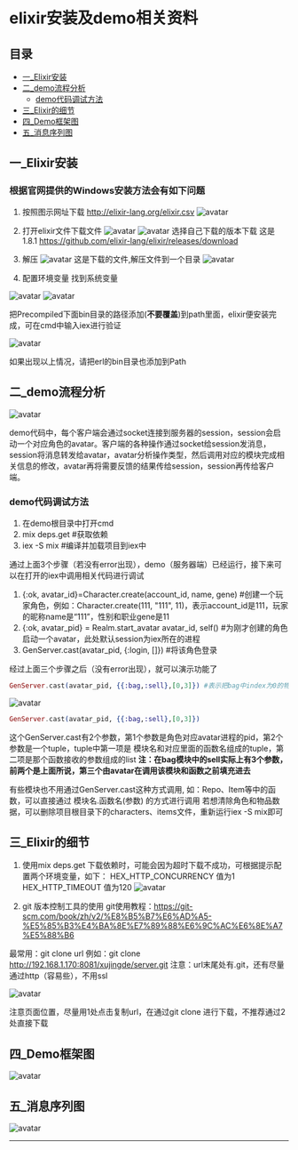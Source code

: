 # elixir安装及demo相关资料

## 目录

* [一_Elixir安装](#一_elixir安装)
* [二_demo流程分析](#二_demo流程分析)
  * [demo代码调试方法](#demo代码调试方法)
* [三_Elixir的细节](#三_elixir的细节)
* [四_Demo框架图](#四_demo框架图)
* [五_消息序列图](#五_消息序列图)

## 一_Elixir安装

### 根据官网提供的Windows安装方法会有如下问题

1. 按照图示网址下载
<http://elixir-lang.org/elixir.csv>
![avatar](/res/TIM截图20190822112557.jpg)

2. 打开elixir文件下载文件
![avatar](/res/TIM截图20190822113839.jpg)
![avatar](/res/TIM截图20190822113924.jpg)
选择自己下载的版本下载 这是1.8.1
<https://github.com/elixir-lang/elixir/releases/download>

3. 解压
![avatar](/res/TIM截图20190822114057.jpg)
这是下载的文件,解压文件到一个目录
![avatar](/res/TIM截图20190822114157.jpg)

4. 配置环境变量
找到系统变量

![avatar](/res/TIM截图20190822114249.jpg)
![avatar](/res/TIM截图20190822114421.jpg)

把Precompiled下面bin目录的路径添加(**不要覆盖**)到path里面，elixir便安装完成，可在cmd中输入iex进行验证

![avatar](/res/TIM截图20190822114702.jpg)

如果出现以上情况，请把erl的bin目录也添加到Path

## 二_demo流程分析

![avatar](/res/TIM截图20190822114849.jpg)

demo代码中，每个客户端会通过socket连接到服务器的session，session会启动一个对应角色的avatar。客户端的各种操作通过socket给session发消息，session将消息转发给avatar，avatar分析操作类型，然后调用对应的模块完成相关信息的修改，avatar再将需要反馈的结果传给session，session再传给客户端。

### demo代码调试方法

1. 在demo根目录中打开cmd
2. mix deps.get  #获取依赖
3. iex -S mix   #编译并加载项目到iex中

通过上面3个步骤（若没有error出现），demo（服务器端）已经运行，接下来可以在打开的iex中调用相关代码进行调试

1. {:ok, avatar_id}=Character.create(account_id, name, gene)  #创建一个玩家角色，例如：Character.create(111, "111", 11)，表示account_id是111，玩家的昵称name是“111”，性别和职业gene是11
2. {:ok, avatar_pid} = Realm.start_avatar avatar_id, self() #为刚才创建的角色启动一个avatar，此处默认session为iex所在的进程
3. GenServer.cast(avatar_pid, {:login, []}) #将该角色登录

经过上面三个步骤之后（没有error出现），就可以演示功能了

```elixir
GenServer.cast(avatar_pid, {{:bag,:sell},[0,3]}) #表示把bag中index为0的物品卖出3个，下图中红色框中的物品卖出3个
```

![avatar](/res/TIM截图20190822115159.jpg)

```elixir
GenServer.cast(avatar_pid, {{:bag,:sell},[0,3]})
```

这个GenServer.cast有2个参数，第1个参数是角色对应avatar进程的pid，第2个参数是一个tuple，tuple中第一项是 模块名和对应里面的函数名组成的tuple，第二项是那个函数接收的参数组成的list
**注：在bag模块中的sell实际上有3个参数，前两个是上面所说，第三个由avatar在调用该模块和函数之前填充进去**

有些模块也不用通过GenServer.cast这种方式调用,
如：Repo、Item等中的函数，可以直接通过 模块名.函数名(参数) 的方式进行调用
若想清除角色和物品数据，可以删除项目根目录下的characters、items文件，重新运行iex -S mix即可

## 三_Elixir的细节

1. 使用mix deps.get 下载依赖时，可能会因为超时下载不成功，可根据提示配置两个环境变量，如下：
HEX_HTTP_CONCURRENCY     值为1
HEX_HTTP_TIMEOUT  值为120
![avatar](/res/TIM截图20190822115405.jpg)

2. git 版本控制工具的使用
git使用教程：<https://git-scm.com/book/zh/v2/%E8%B5%B7%E6%AD%A5-%E5%85%B3%E4%BA%8E%E7%89%88%E6%9C%AC%E6%8E%A7%E5%88%B6>

最常用：git clone url
例如：git clone <http://192.168.1.170:8081/xujingde/server.git>
注意：url末尾处有.git，还有尽量通过http（容易些），不用ssl

![avatar](/res/TIM截图20190822115511.jpg)

注意页面位置，尽量用1处点击复制url，在通过git clone 进行下载，不推荐通过2处直接下载

## 四_Demo框架图

![avatar](/res/demo框架-改.png)

## 五_消息序列图

![avatar](/res/序列图.png)

---
